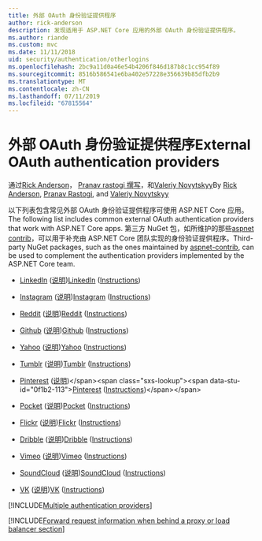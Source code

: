 ```yaml
---
title: 外部 OAuth 身份验证提供程序
author: rick-anderson
description: 发现适用于 ASP.NET Core 应用的外部 OAuth 身份验证提供程序。
ms.author: riande
ms.custom: mvc
ms.date: 11/11/2018
uid: security/authentication/otherlogins
ms.openlocfilehash: 2bc9a11d0a46e54b4206f846d187b8c1cc954f89
ms.sourcegitcommit: 8516b586541e6ba402e57228e356639b85dfb2b9
ms.translationtype: MT
ms.contentlocale: zh-CN
ms.lasthandoff: 07/11/2019
ms.locfileid: "67815564"
---
```

# <a name="external-oauth-authentication-providers"></a><span data-ttu-id="0f1b2-103">外部 OAuth 身份验证提供程序</span><span class="sxs-lookup"><span data-stu-id="0f1b2-103">External OAuth authentication providers</span></span>

<span data-ttu-id="0f1b2-104">通过[Rick Anderson](https://twitter.com/RickAndMSFT)， [Pranav rastogi 撰写](https://github.com/rustd)，和[Valeriy Novytskyy](https://github.com/01binary)</span><span class="sxs-lookup"><span data-stu-id="0f1b2-104">By [Rick Anderson](https://twitter.com/RickAndMSFT), [Pranav Rastogi](https://github.com/rustd), and [Valeriy Novytskyy](https://github.com/01binary)</span></span>

<span data-ttu-id="0f1b2-105">以下列表包含常见外部 OAuth 身份验证提供程序可使用 ASP.NET Core 应用。</span><span class="sxs-lookup"><span data-stu-id="0f1b2-105">The following list includes common external OAuth authentication providers that work with ASP.NET Core apps.</span></span> <span data-ttu-id="0f1b2-106">第三方 NuGet 包，如所维护的那些[aspnet contrib](https://www.nuget.org/packages?q=owners%3Aaspnet-contrib+title%3AOAuth)，可以用于补充由 ASP.NET Core 团队实现的身份验证提供程序。</span><span class="sxs-lookup"><span data-stu-id="0f1b2-106">Third-party NuGet packages, such as the ones maintained by [aspnet-contrib](https://www.nuget.org/packages?q=owners%3Aaspnet-contrib+title%3AOAuth), can be used to complement the authentication providers implemented by the ASP.NET Core team.</span></span>

* <span data-ttu-id="0f1b2-107">[LinkedIn](https://www.linkedin.com/developer/apps) ([说明](https://developer.linkedin.com/docs/oauth2))</span><span class="sxs-lookup"><span data-stu-id="0f1b2-107">[LinkedIn](https://www.linkedin.com/developer/apps) ([Instructions](https://developer.linkedin.com/docs/oauth2))</span></span>

* <span data-ttu-id="0f1b2-108">[Instagram](https://www.instagram.com/developer/register/) ([说明](https://www.instagram.com/developer/authentication/))</span><span class="sxs-lookup"><span data-stu-id="0f1b2-108">[Instagram](https://www.instagram.com/developer/register/) ([Instructions](https://www.instagram.com/developer/authentication/))</span></span>

* <span data-ttu-id="0f1b2-109">[Reddit](https://www.reddit.com/login?dest=https%3A%2F%2Fwww.reddit.com%2Fprefs%2Fapps) ([说明](https://github.com/reddit/reddit/wiki/OAuth2-Quick-Start-Example))</span><span class="sxs-lookup"><span data-stu-id="0f1b2-109">[Reddit](https://www.reddit.com/login?dest=https%3A%2F%2Fwww.reddit.com%2Fprefs%2Fapps) ([Instructions](https://github.com/reddit/reddit/wiki/OAuth2-Quick-Start-Example))</span></span>

* <span data-ttu-id="0f1b2-110">[Github](https://github.com/login?return_to=https%3A%2F%2Fgithub.com%2Fsettings%2Fapplications%2Fnew) ([说明](https://developer.github.com/v3/oauth/))</span><span class="sxs-lookup"><span data-stu-id="0f1b2-110">[Github](https://github.com/login?return_to=https%3A%2F%2Fgithub.com%2Fsettings%2Fapplications%2Fnew) ([Instructions](https://developer.github.com/v3/oauth/))</span></span>

* <span data-ttu-id="0f1b2-111">[Yahoo](https://login.yahoo.com/config/login?src=devnet&.done=http%3A%2F%2Fdeveloper.yahoo.com%2Fapps%2Fcreate%2F) ([说明](https://developer.yahoo.com/bbauth/user.html))</span><span class="sxs-lookup"><span data-stu-id="0f1b2-111">[Yahoo](https://login.yahoo.com/config/login?src=devnet&.done=http%3A%2F%2Fdeveloper.yahoo.com%2Fapps%2Fcreate%2F) ([Instructions](https://developer.yahoo.com/bbauth/user.html))</span></span>

* <span data-ttu-id="0f1b2-112">[Tumblr](https://www.tumblr.com/oauth/apps) ([说明](https://www.tumblr.com/docs/api/v2#auth))</span><span class="sxs-lookup"><span data-stu-id="0f1b2-112">[Tumblr](https://www.tumblr.com/oauth/apps) ([Instructions](https://www.tumblr.com/docs/api/v2#auth))</span></span>

* <span data-ttu-id="0f1b2-113">[Pinterest](https://www.pinterest.com/login/?next=http%3A%2F%2Fdevsite%2Fapps%2F) ([说明](https://developers.pinterest.com/docs/api/overview/?))</span><span class="sxs-lookup"><span data-stu-id="0f1b2-113">[Pinterest](https://www.pinterest.com/login/?next=http%3A%2F%2Fdevsite%2Fapps%2F) ([Instructions](https://developers.pinterest.com/docs/api/overview/?))</span></span>

* <span data-ttu-id="0f1b2-114">[Pocket](https://getpocket.com/developer/apps/new) ([说明](https://getpocket.com/developer/docs/authentication))</span><span class="sxs-lookup"><span data-stu-id="0f1b2-114">[Pocket](https://getpocket.com/developer/apps/new) ([Instructions](https://getpocket.com/developer/docs/authentication))</span></span>

* <span data-ttu-id="0f1b2-115">[Flickr](https://www.flickr.com/services/apps/create) ([说明](https://www.flickr.com/services/api/auth.oauth.html))</span><span class="sxs-lookup"><span data-stu-id="0f1b2-115">[Flickr](https://www.flickr.com/services/apps/create) ([Instructions](https://www.flickr.com/services/api/auth.oauth.html))</span></span>

* <span data-ttu-id="0f1b2-116">[Dribble](https://dribbble.com/signup) ([说明](https://developer.dribbble.com/v1/oauth/))</span><span class="sxs-lookup"><span data-stu-id="0f1b2-116">[Dribble](https://dribbble.com/signup) ([Instructions](https://developer.dribbble.com/v1/oauth/))</span></span>

* <span data-ttu-id="0f1b2-117">[Vimeo](https://vimeo.com/join) ([说明](https://developer.vimeo.com/api/authentication))</span><span class="sxs-lookup"><span data-stu-id="0f1b2-117">[Vimeo](https://vimeo.com/join) ([Instructions](https://developer.vimeo.com/api/authentication))</span></span>

* <span data-ttu-id="0f1b2-118">[SoundCloud](https://soundcloud.com/you/apps/new) ([说明](https://developers.soundcloud.com/blog/we-love-oauth-2))</span><span class="sxs-lookup"><span data-stu-id="0f1b2-118">[SoundCloud](https://soundcloud.com/you/apps/new) ([Instructions](https://developers.soundcloud.com/blog/we-love-oauth-2))</span></span>

* <span data-ttu-id="0f1b2-119">[VK](https://vk.com/apps?act=manage) ([说明](https://vk.com/pages?oid=-17680044&p=Authorizing_Sites))</span><span class="sxs-lookup"><span data-stu-id="0f1b2-119">[VK](https://vk.com/apps?act=manage) ([Instructions](https://vk.com/pages?oid=-17680044&p=Authorizing_Sites))</span></span>

[!INCLUDE[Multiple authentication providers](includes/chain-auth-providers.md)]

[!INCLUDE[Forward request information when behind a proxy or load balancer section](includes/forwarded-headers-middleware.md)]
